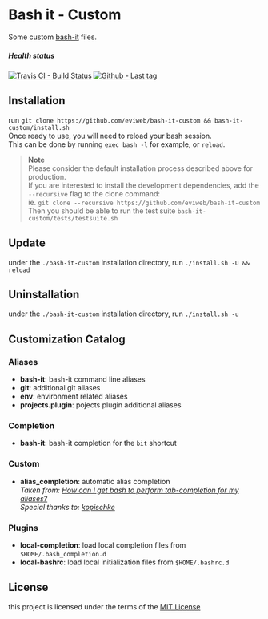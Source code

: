 Bash it - Custom
================
Some custom [bash-it](https://github.com/Bash-it/bash-it) files.

##### Health status
[![Travis CI - Build Status](https://travis-ci.org/eviweb/bash-it-custom.svg)](https://travis-ci.org/eviweb/bash-it-custom)
[![Github - Last tag](https://img.shields.io/github/tag/eviweb/bash-it-custom.svg)](https://github.com/eviweb/bash-it-custom/tags)

Installation
------------
run `git clone https://github.com/eviweb/bash-it-custom && bash-it-custom/install.sh`    
Once ready to use, you will need to reload your bash session.    
This can be done by running `exec bash -l` for example, or `reload`.   

> **Note**    
> Please consider the default installation process described above for production.   
> If you are interested to install the development dependencies, add the `--recursive` flag to the clone command:    
> ie. `git clone --recursive https://github.com/eviweb/bash-it-custom`    
> Then you should be able to run the test suite `bash-it-custom/tests/testsuite.sh`   

Update
------
under the `./bash-it-custom` installation directory, run `./install.sh -U && reload`

Uninstallation
--------------
under the `./bash-it-custom` installation directory, run `./install.sh -u`

Customization Catalog
---------------------
### Aliases
* **bash-it**: bash-it command line aliases
* **git**: additional git aliases
* **env**: environment related aliases
* **projects.plugin**: pojects plugin additional aliases

### Completion
* **bash-it**: bash-it completion for the `bit` shortcut

### Custom
* **alias_completion**: automatic alias completion    
  _Taken from: [How can I get bash to perform tab-completion for my aliases?][topic1]_    
  _Special thanks to: [kopischke][kopischke]_

### Plugins
* **local-completion**: load local completion files from `$HOME/.bash_completion.d`
* **local-bashrc**: load local initialization files from `$HOME/.bashrc.d`

License
-------
this project is licensed under the terms of the [MIT License](/LICENSE)

[topic1]: http://superuser.com/questions/436314/how-can-i-get-bash-to-perform-tab-completion-for-my-aliases    
[kopischke]: http://superuser.com/users/101110    
